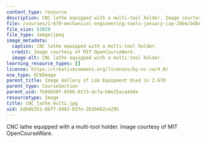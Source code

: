 ```yaml
---
content_type: resource
description: CNC lathe equipped with a multi-tool holder. Image courtesy of MIT OpenCourseWare.
file: /courses/2-670-mechanical-engineering-tools-january-iap-2004/bdb6b3510bf78902b5fe2b2b602ce295_CNC_lathe_multi.jpg
file_size: 53829
file_type: image/jpeg
image_metadata:
  caption: CNC lathe equipped with a multi-tool holder.
  credit: Image courtesy of MIT OpenCourseWare.
  image-alt: CNC lathe equipped with a multi-tool holder.
learning_resource_types: []
license: https://creativecommons.org/licenses/by-nc-sa/4.0/
ocw_type: OCWImage
parent_title: Image Gallery of Lab Equipment Used in 2.670
parent_type: CourseSection
parent_uid: fb05650f-0566-01f3-dc7a-b8e25aca4dda
resourcetype: Image
title: CNC_lathe_multi.jpg
uid: bdb6b351-0bf7-8902-b5fe-2b2b602ce295
---
```

CNC lathe equipped with a multi-tool holder. Image courtesy of MIT OpenCourseWare.